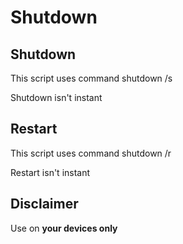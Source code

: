 # Shutdown

## Shutdown 
This script uses command shutdown /s

Shutdown isn't instant

## Restart

This script uses command shutdown /r

Restart isn't instant

## Disclaimer

Use on **your devices only**
